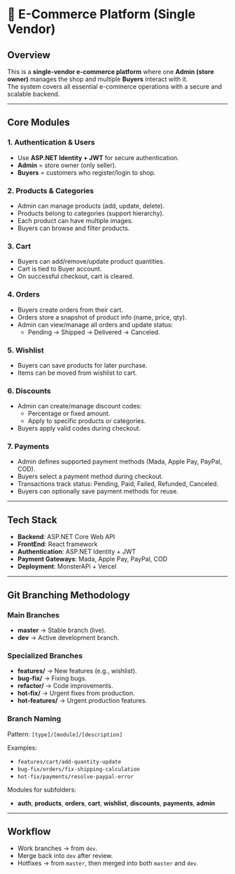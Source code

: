 # 🛒 E-Commerce Platform (Single Vendor)

## Overview
This is a **single-vendor e-commerce platform** where one **Admin (store owner)** manages the shop and multiple **Buyers** interact with it.  
The system covers all essential e-commerce operations with a secure and scalable backend.

---

## Core Modules

### 1. Authentication & Users
- Use **ASP.NET Identity + JWT** for secure authentication.  
- **Admin** = store owner (only seller).  
- **Buyers** = customers who register/login to shop.  

### 2. Products & Categories
- Admin can manage products (add, update, delete).  
- Products belong to categories (support hierarchy).  
- Each product can have multiple images.  
- Buyers can browse and filter products.  

### 3. Cart
- Buyers can add/remove/update product quantities.  
- Cart is tied to Buyer account.  
- On successful checkout, cart is cleared.  

### 4. Orders
- Buyers create orders from their cart.  
- Orders store a snapshot of product info (name, price, qty).  
- Admin can view/manage all orders and update status:  
  - Pending → Shipped → Delivered → Canceled.  

### 5. Wishlist
- Buyers can save products for later purchase.  
- Items can be moved from wishlist to cart.  

### 6. Discounts
- Admin can create/manage discount codes:  
  - Percentage or fixed amount.  
  - Apply to specific products or categories.  
- Buyers apply valid codes during checkout.  

### 7. Payments
- Admin defines supported payment methods (Mada, Apple Pay, PayPal, COD).  
- Buyers select a payment method during checkout.  
- Transactions track status: Pending, Paid, Failed, Refunded, Canceled.  
- Buyers can optionally save payment methods for reuse.  

---

## Tech Stack
- **Backend**: ASP.NET Core Web API
- **FrontEnd**: React framework
- **Authentication**: ASP.NET Identity + JWT  
- **Payment Gateways**: Mada, Apple Pay, PayPal, COD  
- **Deployment**: MonsterAPi + Vercel

---

## Git Branching Methodology

### Main Branches
- **master** → Stable branch (live).  
- **dev** → Active development branch.  

### Specialized Branches
- **features/** → New features (e.g., wishlist).  
- **bug-fix/** → Fixing bugs.  
- **refactor/** → Code improvements.  
- **hot-fix/** → Urgent fixes from production.  
- **hot-features/** → Urgent production features.  

### Branch Naming
Pattern: `[type]/[module]/[description]`  

Examples:  
- `features/cart/add-quantity-update`  
- `bug-fix/orders/fix-shipping-calculation`  
- `hot-fix/payments/resolve-paypal-error`  

Modules for subfolders:  
- **auth**, **products**, **orders**, **cart**, **wishlist**, **discounts**, **payments**, **admin**  

---

##  Workflow
- Work branches → from `dev`.  
- Merge back into `dev` after review.  
- Hotfixes → from `master`, then merged into both `master` and `dev`.  

